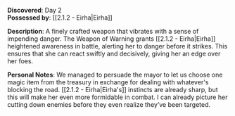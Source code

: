 **Discovered**: Day 2  
**Possessed by**: [[2.1.2 - Eirha|Eirha]]

**Description**: A finely crafted weapon that vibrates with a sense of impending danger. The Weapon of Warning grants [[2.1.2 - Eirha|Eirha]] heightened awareness in battle, alerting her to danger before it strikes. This ensures that she can react swiftly and decisively, giving her an edge over her foes.

**Personal Notes**: We managed to persuade the mayor to let us choose one magic item from the treasury in exchange for dealing with whatever's blocking the road. [[2.1.2 - Eirha|Eirha's]] instincts are already sharp, but this will make her even more formidable in combat. I can already picture her cutting down enemies before they even realize they’ve been targeted.